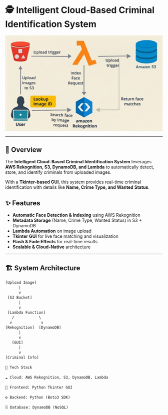 # 🕵️ Intelligent Cloud-Based Criminal Identification System  

![Project Diagram](Screenshot%202025-09-16%20190803.png) <!-- Replace with your diagram file -->

---

## 📌 Overview  
The **Intelligent Cloud-Based Criminal Identification System** leverages **AWS Rekognition, S3, DynamoDB, and Lambda** to automatically detect, store, and identify criminals from uploaded images.  

With a **Tkinter-based GUI**, this system provides real-time criminal identification with details like **Name, Crime Type, and Wanted Status**.  

 

## ✨ Features  

- **Automatic Face Detection & Indexing** using AWS Rekognition  
- **Metadata Storage** (Name, Crime Type, Wanted Status) in S3 + DynamoDB  
- **Lambda Automation** on image upload  
- **Tkinter GUI** for live face matching and visualization  
- **Flash & Fade Effects** for real-time results  
- **Scalable & Cloud-Native** architecture  

---

## 🏗️ System Architecture  
```text
[Upload Image] 
      |
      v
 [S3 Bucket]
      |
      v
 [Lambda Function]
   /           \
  v             v
[Rekognition]  [DynamoDB]
      |
      v
   [GUI]
      |
      v
[Criminal Info]

🚀 Tech Stack

☁️ Cloud: AWS Rekognition, S3, DynamoDB, Lambda

🎨 Frontend: Python Tkinter GUI

⚙️ Backend: Python (Boto3 SDK)

🗄️ Database: DynamoDB (NoSQL)
